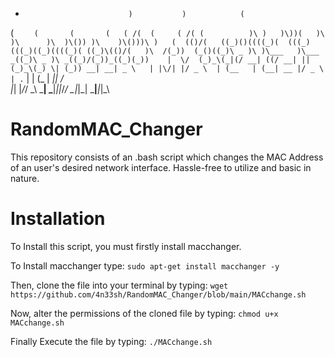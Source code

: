 <rawtext>
<!-- language: lang-none -->

   *                            )           )            (     
 (  `    (       (       (   ( /(  (     ( /( (          )\ )  
 )\))(   )\      )\      )\  )\()) )\    )\()))\ )   (  (()/(  
((_)()((((_)(  (((_)   (((_)((_)((((_)( ((_)\(()/(   )\  /(_)) 
(_()((_)\ _ )\ )\___   )\___ _((_)\ _ )\ _((_)/(_))_((_)(_))   
|  \/  (_)_\(_|(/ __| ((/ __| || (_)_\(_) \| (_)) __| __| _ \  
| |\/| |/ _ \  | (__   | (__| __ |/ _ \ | .` | | (_ | _||   /  
|_|  |_/_/ \_\  \___|   \___|_||_/_/ \_\|_|\_|  \___|___|_|_\  
                                                               
</rawtext>

# RandomMAC_Changer
This repository consists of an .bash script which changes the MAC Address of an user's desired network interface. Hassle-free to utilize and basic in nature.
# Installation
To Install this script, you must firstly install macchanger.

To Install macchanger type:  ```sudo apt-get install macchanger -y```

Then, clone the file into your terminal by typing: 
```wget https://github.com/4n33sh/RandomMAC_Changer/blob/main/MACchange.sh```

Now, alter the permissions of the cloned file by typing: ```chmod u+x MACchange.sh```

Finally Execute the file by typing: ```./MACchange.sh```
